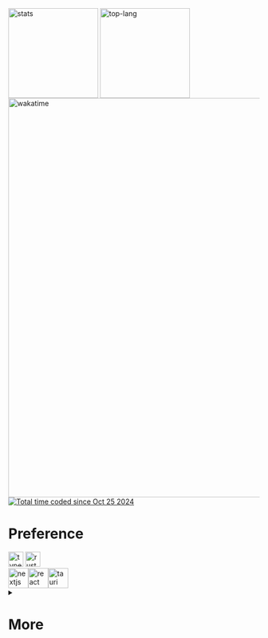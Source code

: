 <div>
  <img  height=180 align="center"  src="https://github-readme-stats.vercel.app/api?username=xxcypress&theme=midnight-purple&show_icons=false&hide_title=true&card_width=300&include_all_commits=true&hide_border=true&border_radius=15&" alt="stats"/>
  <img  height=180 align="center" src ="https://github-readme-stats.vercel.app/api/top-langs/?username=xxcypress&langs_count=5&hide=html,mdx,lua,css,scss,Dockerfile&layout=donut&theme=midnight-purple&hide_border=true&hide_title=true&size_weight=0.5&count_weight=0.5&exclude_repo=cs61b&border_radius=15" alt="top-lang" />
</div>
<div>
  <img width="800" src="https://github-readme-stats.vercel.app/api/wakatime?username=@xxcypress&hide_title=false&theme=midnight-purple&hide_border=true&layout=compact&langs_count=6&border_radius=15" alt="wakatime" />
  <br/>
  <a href="https://wakatime.com/@14b070c9-094f-45e7-9ce5-faa07f653591">
    <img src="https://wakatime.com/badge/user/14b070c9-094f-45e7-9ce5-faa07f653591.svg" alt="Total time coded since Oct 25 2024" >
  </a>
</div>



<div>
  <h1>Preference</h1>
  <img src="https://skillicons.dev/icons?i=ts" height="30" alt="typescript logo" /> <img src="https://skillicons.dev/icons?i=rust" height="30" alt="rust logo" />  <br/>
  <img src="https://img.shields.io/badge/Next.js-000000?logo=nextdotjs&logoColor=white&style=for-the-badge" height="40" alt="nextjs logo"  /><img src="https://img.shields.io/badge/React-61DAFB?logo=react&logoColor=black&style=for-the-badge" height="40" alt="react logo"  /><img src="https://img.shields.io/badge/Tauri-FFC131?logo=tauri&logoColor=black&style=for-the-badge" height="40" alt="tauri logo"  />
</div>
<details>
  <summary><h1>More</h1></summary>
  <h2>Learnt</h2>
  <div>
    <img src="https://skillicons.dev/icons?i=ts" height="30" alt="typescript logo" />
    <img src="https://skillicons.dev/icons?i=js" height="30" alt="javascript logo" />
    <img src="https://skillicons.dev/icons?i=cpp" height="30" alt="cplusplus logo" />
    <img src="https://skillicons.dev/icons?i=c" height="30" alt="c logo" />
    <img src="https://skillicons.dev/icons?i=rust" height="30" alt="rust logo" />
    <img src="https://skillicons.dev/icons?i=python" height="30" alt="python logo" />
    <img src="https://skillicons.dev/icons?i=java" height="30" alt="java logo" />
    <img src="https://skillicons.dev/icons?i=golang" height="30" alt="golang logo" />
  </div>
  <div>
    <img src="https://img.shields.io/badge/Next.js-000000?logo=nextdotjs&logoColor=white&style=for-the-badge" height="40" alt="nextjs logo" />
    <img src="https://img.shields.io/badge/React-61DAFB?logo=react&logoColor=black&style=for-the-badge" height="40" alt="react logo" />
    <img src="https://img.shields.io/badge/Astro-FF5D01?logo=astro&logoColor=black&style=for-the-badge" height="40" alt="astro logo" />
    <img src="https://img.shields.io/badge/Electron-47848F?logo=electron&logoColor=white&style=for-the-badge" height="40" alt="electron logo" />
    <img src="https://img.shields.io/badge/Node.js-339933?logo=nodedotjs&logoColor=white&style=for-the-badge" height="40" alt="nodejs logo" />
    <img src="https://img.shields.io/badge/Tauri-FFC131?logo=tauri&logoColor=black&style=for-the-badge" height="40" alt="tauri logo" />
    <img src="https://img.shields.io/badge/Vue.js-4FC08D?logo=vuedotjs&logoColor=black&style=for-the-badge" height="40" alt="vuejs logo" />
  </div>
<h2>Spotify</h2>
  <div>
  <img src="https://spotify-recently-played-readme.vercel.app/api?user=31lomalhhyutguwjxuabz7bwemjy&count=5&unique=true&border_radius=15" alt="Spotify recently played" style="height: 400px;" />
  <img src="https://spotify-github-profile.kittinanx.com/api/view.svg?uid=31lomalhhyutguwjxuabz7bwemjy&cover_image=true&theme=default&show_offline=true&background_color=000000&interchange=true&bar_color=0043a7&bar_color_cover=true&border_radius=15" alt="currently playing" style="height: 400px;" />
  </div>
</details>




